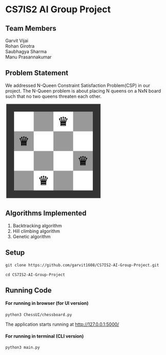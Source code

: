 # CS7IS2 AI Group Project

## Team Members
Garvit Vijai  
Rohan Girotra  
Saubhagya Sharma  
Manu Prasannakumar  

## Problem Statement
We addressed N-Queen Constraint Satisfaction Problem(CSP) in our project. The N-Queen problem is about placing N queens on a NxN board such that no two queens threaten each other.

<img src="./nqueen.png" width=300>

## Algorithms Implemented
1. Backtracking algorithm 
2. Hill climbing algorithm 
3. Genetic algorithm  

## Setup
```
git clone https://github.com/garvit1608/CS7IS2-AI-Group-Project.git
```

```
cd CS7IS2-AI-Group-Project
```

## Running Code

#### For running in browser (for UI version)

```
python3 ChessUI/chessboard.py
```

The application starts running at http://127.0.0.1:5000/


#### For running in terminal (CLI version)

```
python3 main.py
```

